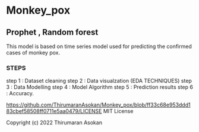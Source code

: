 # Monkey_pox
## Prophet , Random forest
This model is based on time series model used for predicting the confirmed cases of monkey pox.
### STEPS
step 1 : Dataset cleaning
step 2 : Data visualzation (EDA TECHNIQUES)
step 3 : Data Modelling
step 4 : Model Algorithm
step 5 : Prediction results
step 6 : Accuracy.

https://github.com/ThirumaranAsokan/Monkey_pox/blob/ff33c68e953ddd183cbef58508ff0711e5aa0479/LICENSE
MIT License

Copyright (c) 2022 Thirumaran Asokan

